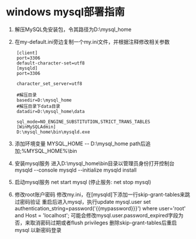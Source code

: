 # windows mysql部署指南

1. 解压MySQL免安装包，令其路径为D:\mysql_home

2. 在my-default.ini旁边复制一个my.ini文件，并根据注释修改相关参数

```properties
	[client]
    port=3306
    default-character-set=utf8
    [mysqld]
    port=3306

    character_set_server=utf8

    #解压目录
    basedir=D:\mysql_home
    #解压目录下data目录
    datadir=D:\mysql_home\data

    sql_mode=NO_ENGINE_SUBSTITUTION,STRICT_TRANS_TABLES
    [WinMySQLAdmin]
    D:\mysql_home\bin\mysqld.exe
  ```
  
3. 添加环境变量
	MYSQL_HOME -- D:\mysql_home
	path后追加;%MYSQL_HOME%\bin
	
4. 安装mysql服务
	进入D:\mysql_home\bin目录以管理员身份打开控制台
	mysqld --console
	mysqld --initialize
	mysqld install
	
5. 启动mysql服务
	net start mysql
	(停止服务: net stop mysql)
	
6. 修改root账户密码
	修改my.ini，在[mysqld]下添加一行skip-grant-tables来跳过密码验证
	重启后进入mysql，执行update mysql.user set authentication_string=password('{{mypassword}}}') where user='root' and Host = 'localhost';
	可能会修改mysql.user.password_expired字段为否，来取消密码过期或者flush privileges
	删除skip-grant-tables后重启mysql
	以新密码登录

